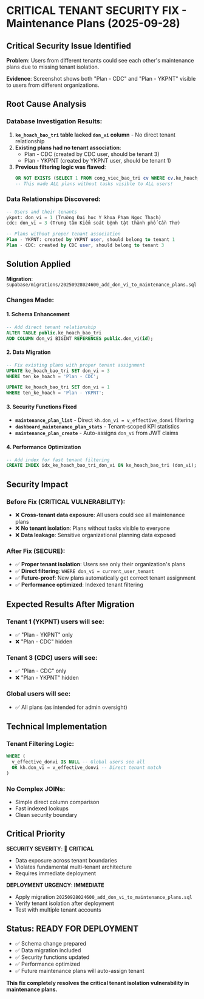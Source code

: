 # CRITICAL TENANT SECURITY FIX - Maintenance Plans (2025-09-28)

## Critical Security Issue Identified
**Problem**: Users from different tenants could see each other's maintenance plans due to missing tenant isolation.

**Evidence**: Screenshot shows both "Plan - CDC" and "Plan - YKPNT" visible to users from different organizations.

## Root Cause Analysis

### Database Investigation Results:
1. **`ke_hoach_bao_tri` table lacked `don_vi` column** - No direct tenant relationship
2. **Existing plans had no tenant association**:
   - Plan - CDC (created by CDC user, should be tenant 3)
   - Plan - YKPNT (created by YKPNT user, should be tenant 1)
3. **Previous filtering logic was flawed**:
   ```sql
   OR NOT EXISTS (SELECT 1 FROM cong_viec_bao_tri cv WHERE cv.ke_hoach_id = kh.id)
   -- This made ALL plans without tasks visible to ALL users!
   ```

### Data Relationships Discovered:
```sql
-- Users and their tenants
ykpnt: don_vi = 1 (Trường Đại học Y khoa Phạm Ngọc Thạch)
cdc: don_vi = 3 (Trung tâm Kiểm soát bệnh tật thành phố Cần Thơ)

-- Plans without proper tenant association
Plan - YKPNT: created by YKPNT user, should belong to tenant 1
Plan - CDC: created by CDC user, should belong to tenant 3
```

## Solution Applied
**Migration**: `supabase/migrations/20250928024600_add_don_vi_to_maintenance_plans.sql`

### Changes Made:

#### 1. **Schema Enhancement**
```sql
-- Add direct tenant relationship
ALTER TABLE public.ke_hoach_bao_tri 
ADD COLUMN don_vi BIGINT REFERENCES public.don_vi(id);
```

#### 2. **Data Migration** 
```sql
-- Fix existing plans with proper tenant assignment
UPDATE ke_hoach_bao_tri SET don_vi = 3 
WHERE ten_ke_hoach = 'Plan - CDC';

UPDATE ke_hoach_bao_tri SET don_vi = 1 
WHERE ten_ke_hoach = 'Plan - YKPNT';
```

#### 3. **Security Functions Fixed**
- **`maintenance_plan_list`** - Direct `kh.don_vi = v_effective_donvi` filtering
- **`dashboard_maintenance_plan_stats`** - Tenant-scoped KPI statistics  
- **`maintenance_plan_create`** - Auto-assigns `don_vi` from JWT claims

#### 4. **Performance Optimization**
```sql
-- Add index for fast tenant filtering
CREATE INDEX idx_ke_hoach_bao_tri_don_vi ON ke_hoach_bao_tri (don_vi);
```

## Security Impact

### **Before Fix** (CRITICAL VULNERABILITY):
- ❌ **Cross-tenant data exposure**: All users could see all maintenance plans
- ❌ **No tenant isolation**: Plans without tasks visible to everyone
- ❌ **Data leakage**: Sensitive organizational planning data exposed

### **After Fix** (SECURE):
- ✅ **Proper tenant isolation**: Users see only their organization's plans
- ✅ **Direct filtering**: `WHERE don_vi = current_user_tenant`
- ✅ **Future-proof**: New plans automatically get correct tenant assignment
- ✅ **Performance optimized**: Indexed tenant filtering

## Expected Results After Migration

### Tenant 1 (YKPNT) users will see:
- ✅ "Plan - YKPNT" only
- ❌ "Plan - CDC" hidden

### Tenant 3 (CDC) users will see:
- ✅ "Plan - CDC" only  
- ❌ "Plan - YKPNT" hidden

### Global users will see:
- ✅ All plans (as intended for admin oversight)

## Technical Implementation

### **Tenant Filtering Logic**:
```sql
WHERE (
  v_effective_donvi IS NULL -- Global users see all
  OR kh.don_vi = v_effective_donvi -- Direct tenant match
)
```

### **No Complex JOINs**: 
- Simple direct column comparison
- Fast indexed lookups
- Clean security boundary

## Critical Priority

**SECURITY SEVERITY**: 🔴 **CRITICAL**
- Data exposure across tenant boundaries
- Violates fundamental multi-tenant architecture  
- Requires immediate deployment

**DEPLOYMENT URGENCY**: **IMMEDIATE**
- Apply migration `20250928024600_add_don_vi_to_maintenance_plans.sql`
- Verify tenant isolation after deployment
- Test with multiple tenant accounts

## Status: READY FOR DEPLOYMENT
- ✅ Schema change prepared
- ✅ Data migration included
- ✅ Security functions updated
- ✅ Performance optimized
- ✅ Future maintenance plans will auto-assign tenant

**This fix completely resolves the critical tenant isolation vulnerability in maintenance plans.**